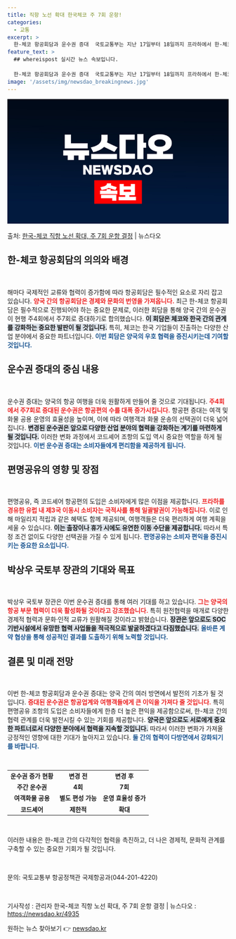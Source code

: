```yaml
---
title: 직항 노선 확대 한국체코 주 7회 운항!
categories:
  - 교통
excerpt: >
  한-체코 항공회담과 운수권 증대  국토교통부는 지난 17일부터 18일까지 프라하에서 한-체코 항공회담을 열어…
feature_text: >
  ## whereispost 실시간 뉴스 속보입니다.

  한-체코 항공회담과 운수권 증대  국토교통부는 지난 17일부터 18일까지 프라하에서 한-체코 항공회담을 열어…
image: '/assets/img/newsdao_breakingnews.jpg'
---
```


![뉴스다오 속보](/assets/img/newsdao_breakingnews.jpg)

<p>출처: <a href="https://newsdao.kr/4935" rel="dofollow">한국-체코 직항 노선 확대, 주 7회 운항 결정</a> | 뉴스다오</p>

<h2 data-ke-size="size26">한-체코 항공회담의 의의와 배경</h2>

<p data-ke-size="size16">&nbsp;</p>

해마다 국제적인 교류와 협력이 증가함에 따라 항공회담은 필수적인 요소로 자리 잡고 있습니다. <b><span style="color: #ee2323;">양국 간의 항공회담은 경제와 문화의 번영을 가져옵니다.</span></b> 최근 한-체코 항공회담은 필수적으로 진행되어야 하는 중요한 문제로, 이러한 회담을 통해 양국 간의 운수권이 현행 주4회에서 주7회로 증대하기로 합의했습니다. <b><span style="background-color: #21538527;">이 회담은 체코와 한국 간의 관계를 강화하는 중요한 발판이 될 것입니다.</span></b> 특히, 체코는 한국 기업들이 진출하는 다양한 산업 분야에서 중요한 파트너입니다. <b><span style="color: #1a5490;">이번 회담은 양국의 우호 협력을 증진시키는데 기여할 것입니다.</span></b> 

<h2 data-ke-size="size26">운수권 증대의 중심 내용</h2>

<p data-ke-size="size16">&nbsp;</p>

운수권 증대는 양국의 항공 여행을 더욱 원활하게 만들어 줄 것으로 기대됩니다. <b><span style="color: #ee2323;">주4회에서 주7회로 증대된 운수권은 항공편의 수를 대폭 증가시킵니다.</span></b> 항공편 증대는 여객 및 화물 공용 운영의 효율성을 높이며, 이에 따라 여행객과 화물 운송의 선택권이 더욱 넓어집니다. <b><span style="background-color: #21538527;">변경된 운수권은 앞으로 다양한 산업 분야의 협력을 강화하는 계기를 마련하게 될 것입니다.</span></b> 이러한 변화 과정에서 코드셰어 조항의 도입 역시 중요한 역할을 하게 될 것입니다. <b><span style="color: #1a5490;">이번 운수권 증대는 소비자들에게 편리함을 제공하게 됩니다.</span></b> 

<h2 data-ke-size="size26">편명공유의 영향 및 장점</h2>

<p data-ke-size="size16">&nbsp;</p>

편명공유, 즉 코드셰어 항공편의 도입은 소비자에게 많은 이점을 제공합니다. <b><span style="color: #ee2323;">프라하를 경유한 유럽 내 제3국 이동시 소비자는 국적사를 통해 일괄발권이 가능해집니다.</span></b> 이로 인해 마일리지 적립과 같은 혜택도 함께 제공되며, 여행객들은 더욱 편리하게 여행 계획을 세울 수 있습니다. <b><span style="background-color: #21538527;">이는 출장이나 휴가 시에도 유연한 이동 수단을 제공합니다.</span></b> 따라서 특정 조건 없이도 다양한 선택권을 가질 수 있게 됩니다. <b><span style="color: #1a5490;">편명공유는 소비자 편익을 증진시키는 중요한 요소입니다.</span></b> 

<h2 data-ke-size="size26">박상우 국토부 장관의 기대와 목표</h2>

<p data-ke-size="size16">&nbsp;</p>

박상우 국토부 장관은 이번 운수권 증대를 통해 여러 기대를 하고 있습니다. <b><span style="color: #ee2323;">그는 양국의 항공 부문 협력이 더욱 활성화될 것이라고 강조했습니다.</span></b> 특히 원전협력을 매개로 다양한 경제적 협력과 문화·인적 교류가 원활해질 것이라고 밝혔습니다. <b><span style="background-color: #21538527;">장관은 앞으로도 SOC 기반시설에서 유망한 협력 사업들을 적극적으로 발굴하겠다고 다짐했습니다.</span></b> <b><span style="color: #1a5490;">올바른 계약 협상을 통해 성공적인 결과를 도출하기 위해 노력할 것입니다.</span></b> 

<h2 data-ke-size="size26">결론 및 미래 전망</h2>

<p data-ke-size="size16">&nbsp;</p>

이번 한-체코 항공회담과 운수권 증대는 양국 간의 여러 방면에서 발전의 기초가 될 것입니다. <b><span style="color: #ee2323;">증대된 운수권은 항공업계와 여행객들에게 큰 이익을 가져다 줄 것입니다.</span></b> 특히 편명공유 조항의 도입은 소비자들에게 한층 더 높은 편익을 제공함으로써, 한-체코 간의 협력 관계를 더욱 발전시킬 수 있는 기회를 제공합니다. <b><span style="background-color: #21538527;">양국은 앞으로도 서로에게 중요한 파트너로서 다양한 분야에서 협력을 지속할 것입니다.</span></b> 따라서 이러한 변화가 가져올 긍정적인 영향에 대한 기대가 높아지고 있습니다. <b><span style="color: #1a5490;">둘 간의 협력이 다방면에서 강화되기를 바랍니다.</span></b> 

<p data-ke-size="size16">&nbsp;</p>

<table>
<tr>
<td style="text-align: center; height: 17px;"><b>운수권 증가 현황</b></td>
<td style="text-align: center; height: 17px;"><b>변경 전</b></td>
<td style="text-align: center; height: 17px;"><b>변경 후</b></td>
</tr>
<tr>
<td style="text-align: center; height: 17px;"><b>주간 운수권</b></td>
<td style="text-align: center; height: 17px;"><b>4회</b></td>
<td style="text-align: center; height: 17px;"><b>7회</b></td>
</tr>
<tr>
<td style="text-align: center; height: 17px;"><b>여객화물 공용</b></td>
<td style="text-align: center; height: 17px;"><b>별도 편성 가능</b></td>
<td style="text-align: center; height: 17px;"><b>운영 효율성 증가</b></td>
</tr>
<tr>
<td style="text-align: center; height: 17px;"><b>코드셰어</b></td>
<td style="text-align: center; height: 17px;"><b>제한적</b></td>
<td style="text-align: center; height: 17px;"><b>확대</b></td>
</tr>
</table>

<p data-ke-size="size16">&nbsp;</p>

이러한 내용은 한-체코 간의 다각적인 협력을 촉진하고, 더 나은 경제적, 문화적 관계를 구축할 수 있는 중요한 기회가 될 것입니다. 

<p data-ke-size="size16">&nbsp;</p>

문의: 국토교통부 항공정책관 국제항공과(044-201-4220)

<p data-ke-size="size16">&nbsp;</p>

기사작성 : 관리자 한국-체코 직항 노선 확대, 주 7회 운항 결정 | 뉴스다오  : <a href="https://newsdao.kr/4935" target="_blank">https://newsdao.kr/4935</a> 

원하는 뉴스 찾아보기 👉 <a href="https://newsdao.kr" rel="dofollow">newsdao.kr</a>


